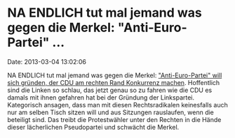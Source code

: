 NA ENDLICH tut mal jemand was gegen die Merkel: \"Anti-Euro-Partei\" \...
=========================================================================

Date: 2013-03-04 13:02:06

NA ENDLICH tut mal jemand was gegen die Merkel: [\"Anti-Euro-Partei\"
will sich gründen, der CDU am rechten Rand Konkurrenz
machen](http://www.welt.de/politik/deutschland/article114091447/Anti-Euro-Partei-geisselt-die-Politik-der-Kanzlerin.html).
Hoffentlich sind die Linken so schlau, das jetzt genau so zu fahren wie
die CDU es damals mit ihnen gefahren hat bei der Gründung der
Linkspartei. Kategorisch ansagen, dass man mit diesen Rechtsradikalen
keinesfalls auch nur am selben Tisch sitzen will und aus Sitzungen
rauslaufen, wenn die beteiligt sind. Das treibt die Protestwähler unter
den Rechten in die Hände dieser lächerlichen Pseudopartei und schwächt
die Merkel.
